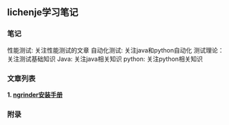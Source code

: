 ## lichenje学习笔记

### 笔记
性能测试:
关注性能测试的文章
自动化测试:
关注java和python自动化
测试理论：
关注测试基础知识
Java:
关注java相关知识
python:
关注python相关知识







### 文章列表

**1. [ngrinder安装手册](./性能测试/ngrinder.md)**

### 附录








